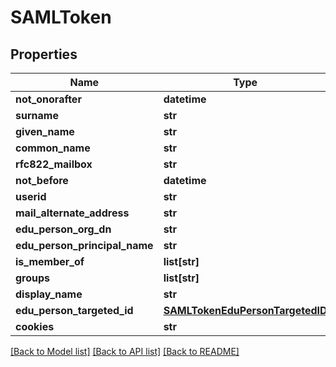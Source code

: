 # SAMLToken

## Properties
Name | Type | Description | Notes
------------ | ------------- | ------------- | -------------
**not_onorafter** | **datetime** |  | [optional] 
**surname** | **str** |  | [optional] 
**given_name** | **str** |  | [optional] 
**common_name** | **str** |  | [optional] 
**rfc822_mailbox** | **str** |  | [optional] 
**not_before** | **datetime** |  | [optional] 
**userid** | **str** |  | [optional] 
**mail_alternate_address** | **str** |  | [optional] 
**edu_person_org_dn** | **str** |  | [optional] 
**edu_person_principal_name** | **str** |  | [optional] 
**is_member_of** | **list[str]** |  | [optional] 
**groups** | **list[str]** |  | [optional] 
**display_name** | **str** |  | [optional] 
**edu_person_targeted_id** | [**SAMLTokenEduPersonTargetedID**](SAMLTokenEduPersonTargetedID.md) |  | [optional] 
**cookies** | **str** |  | [optional] 

[[Back to Model list]](../README.md#documentation-for-models) [[Back to API list]](../README.md#documentation-for-api-endpoints) [[Back to README]](../README.md)


